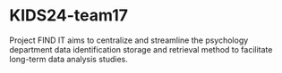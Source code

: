 # KIDS24-team17
Project FIND IT aims to centralize and streamline the psychology department data identification storage and retrieval method to facilitate long-term data analysis studies.
